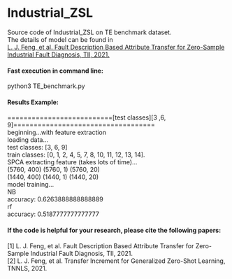 # Industrial_ZSL
Source code of Industrial_ZSL on TE benchmark dataset.   
The details of model can be found in    
 [L. J. Feng, et al. Fault Description Based Attribute Transfer for Zero-Sample Industrial Fault Diagnosis, TII, 2021.](https://ieeexplore.ieee.org/document/9072621)

#### Fast execution in command line:  
python3 TE_benchmark.py      

#### Results Example:  
 ==========================[test classes][3 ,6, 9]===================================  
 beginning...with feature extraction  
loading data...  
test classes: [3, 6, 9]    
train classes: [0, 1, 2, 4, 5, 7, 8, 10, 11, 12, 13, 14].  
SPCA extracting feature (takes lots of time)...  
(5760, 400) (5760, 1) (5760, 20)   
(1440, 400) (1440, 1) (1440, 20)  
model training...   
NB  
accuracy:  0.6263888888888889  
rf    
accuracy:  0.5187777777777777 

#### If the code is helpful for your research, please cite the following papers:   
[1] L. J. Feng, et al. Fault Description Based Attribute Transfer for Zero-Sample Industrial Fault Diagnosis, TII, 2021.  
[2] L. J. Feng, et al. Transfer Increment for Generalized Zero-Shot Learning, TNNLS, 2021.  
